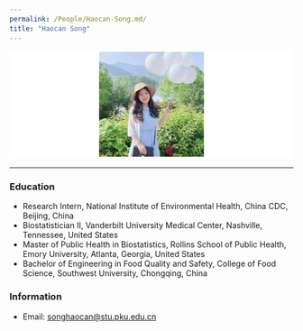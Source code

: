 ```yaml
---
permalink: /People/Haocan-Song.md/
title: "Haocan Song"
---
```


![](../_pages/shc.png)

---
### Education
* Research Intern, National Institute of Environmental Health, China CDC, Beijing, China
* Biostatistician II, Vanderbilt University Medical Center, Nashville, Tennessee, United States
* Master of Public Health in Biostatistics, Rollins School of Public Health, Emory University, Atlanta, Georgia, United States
* Bachelor of Engineering in Food Quality and Safety, College of Food Science, Southwest University, Chongqing, China 

### Information

* Email: <songhaocan@stu.pku.edu.cn>
